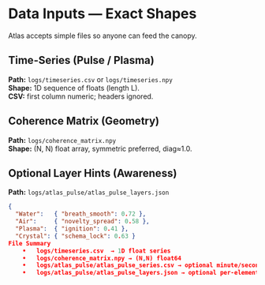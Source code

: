 # Data Inputs — Exact Shapes

Atlas accepts simple files so anyone can feed the canopy.

## Time-Series (Pulse / Plasma)
**Path:** `logs/timeseries.csv` or `logs/timeseries.npy`  
**Shape:** 1D sequence of floats (length L).  
**CSV:** first column numeric; headers ignored.

## Coherence Matrix (Geometry)
**Path:** `logs/coherence_matrix.npy`  
**Shape:** (N, N) float array, symmetric preferred, diag≈1.0.

## Optional Layer Hints (Awareness)
**Path:** `logs/atlas_pulse/atlas_pulse_layers.json`
```json
{
  "Water":   { "breath_smooth": 0.72 },
  "Air":     { "novelty_spread": 0.58 },
  "Plasma":  { "ignition": 0.41 },
  "Crystal": { "schema_lock": 0.63 }
File Summary
	•	logs/timeseries.csv  → 1D float series
	•	logs/coherence_matrix.npy → (N,N) float64
	•	logs/atlas_pulse/atlas_pulse_series.csv → optional minute/second cadence for Pulse page
	•	logs/atlas_pulse/atlas_pulse_layers.json → optional per-element hints
